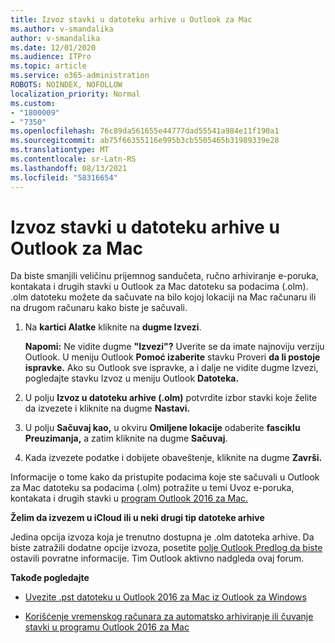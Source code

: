 ```yaml
---
title: Izvoz stavki u datoteku arhive u Outlook za Mac
ms.author: v-smandalika
author: v-smandalika
ms.date: 12/01/2020
ms.audience: ITPro
ms.topic: article
ms.service: o365-administration
ROBOTS: NOINDEX, NOFOLLOW
localization_priority: Normal
ms.custom:
- "1800009"
- "7350"
ms.openlocfilehash: 76c89da561655e44777dad55541a984e11f190a1
ms.sourcegitcommit: ab75f66355116e995b3cb5505465b31989339e28
ms.translationtype: MT
ms.contentlocale: sr-Latn-RS
ms.lasthandoff: 08/13/2021
ms.locfileid: "58316654"
---
```

# <a name="export-items-to-an-archive-file-in-outlook-for-mac"></a>Izvoz stavki u datoteku arhive u Outlook za Mac

Da biste smanjili veličinu prijemnog sandučeta, ručno arhiviranje e-poruka, kontakata i drugih stavki u Outlook za Mac datoteku sa podacima (.olm). .olm datoteku možete da sačuvate na bilo kojoj lokaciji na Mac računaru ili na drugom računaru kako biste je sačuvali.

1. Na **kartici Alatke** kliknite na **dugme Izvezi**.

    **Napomi:** Ne vidite dugme **"Izvezi"?** Uverite se da imate najnoviju verziju Outlook. U meniju Outlook **Pomoć izaberite** stavku Proveri **da li postoje ispravke.** Ako su Outlook sve ispravke, a i  dalje ne vidite  dugme Izvezi, pogledajte stavku Izvoz u meniju Outlook **Datoteka.**

2. U polju **Izvoz u datoteku arhive (.olm)** potvrdite izbor stavki koje želite da izvezete i kliknite na dugme **Nastavi.**

3. U polju **Sačuvaj kao,** u okviru **Omiljene lokacije** odaberite **fasciklu Preuzimanja,** a zatim kliknite na dugme **Sačuvaj**.

4. Kada izvezete podatke i dobijete obaveštenje, kliknite na dugme **Završi.**

Informacije o tome kako da pristupite podacima koje ste sačuvali u Outlook za Mac datoteku sa podacima (.olm) potražite u temi Uvoz e-poruka, kontakata i drugih stavki u [program Outlook 2016 za Mac.](https://support.microsoft.com/office/import-and-export-outlook-email-contacts-and-calendar-92577192-3881-4502-b79d-c3bbada6c8ef#ID0EAACAAA=macOS)

**Želim da izvezem u iCloud ili u neki drugi tip datoteke arhive**

Jedina opcija izvoza koja je trenutno dostupna je .olm datoteka arhive. Da biste zatražili dodatne opcije izvoza, posetite [polje Outlook Predlog da biste](https://outlook.uservoice.com/) ostavili povratne informacije. Tim Outlook aktivno nadgleda ovaj forum.

**Takođe pogledajte**

- [Uvezite .pst datoteku u Outlook 2016 za Mac iz Outlook za Windows](https://support.microsoft.com/office/import-a-pst-file-into-outlook-for-mac-from-outlook-for-windows-b4a6a1d6-94bb-4c85-a4fc-a83dc690e18c)

- [Korišćenje vremenskog računara za automatsko arhiviranje ili čuvanje stavki u programu Outlook 2016 za Mac](https://support.microsoft.com/office/automatically-archive-or-back-up-outlook-for-mac-items-441fcce5-2262-4b64-ac8c-fa949df989f5)
